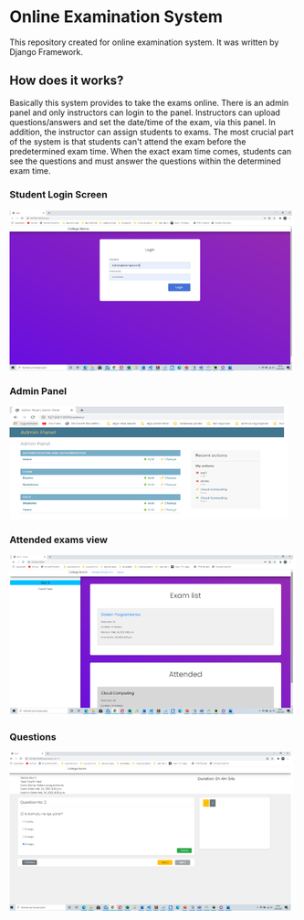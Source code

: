 # Online Examination System

This repository created for online examination system. It was written by Django Framework.

## How does it works?

Basically this system provides to take the exams online. There is an admin panel and only instructors can login to the panel. 
Instructors can upload questions/answers and set the date/time of the exam, via this panel. In addition, the instructor can assign students to exams.
The most crucial part of the system is that students can't attend the exam before the predetermined exam time.
When the exact exam time comes, students can see the questions and must answer the questions within the determined exam time.

### Student Login Screen
<img src="django_images/stu_login.PNG" alt="drawing"/>

### Admin Panel
<img src="django_images/admin_panel.PNG" />

### Attended exams view
<img src="django_images/attended_exam.PNG" />

### Questions
<img src="django_images/questions.PNG" />

